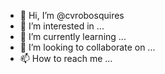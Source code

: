 - 👋 Hi, I’m @cvrobosquires
- 👀 I’m interested in ...
- 🌱 I’m currently learning ...
- 💞️ I’m looking to collaborate on ...
- 📫 How to reach me ...

<!---
cvrobosquires/cvrobosquires is a ✨ special ✨ repository because its `README.md` (this file) appears on your GitHub profile.
You can click the Preview link to take a look at your changes.
--->
